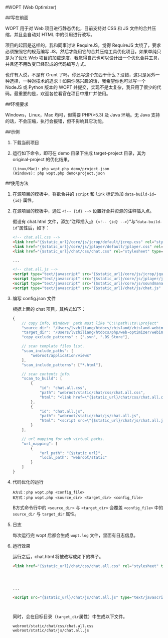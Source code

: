 #WOPT (Web Optimizer)

##写在前面

WOPT 用于对 Web 项目进行静态优化，目前支持对 CSS 和 JS 文件的合并压缩，并且会自动对 HTML 中的引用进行改写。

项目的起因是这样的，我和同事讨论 RequireJS，觉得 RequireJS 太绕了，要求必须按照它的规范编写 JS，然后才能用它的合并压缩工具优化项目。如果单纯只是为了优化 Web 项目的加载速度，我觉得自己也可以设计出一个优化合并工具，并且还不用改变已经形成的代码编写方式。

也许有人说，不是有 Grunt 了吗，你还写这个东西干什么？没错，这只是另外一种选择，一种对技术的追求！如果你感兴趣的话，我希望你也可以写一个 NodeJS 或 Python 版本的 WOPT 并提交，实现不是太复杂，我只用了很少的代码。最重要的是，欢迎各位看官在项目中推广并使用。


##环境要求

Windows，Linux，Mac 均可，但需要 PHP(>5.3) 及 Java 环境。无 Java 支持的话，不会压缩，执行会报错，但不影响​其它功能。

##示例

1. 下载当前项目

2. 运行如下命令，即可在 demo 目录下生成 target-project 目录，其为 original-project 的优化结果。
	```
	(Linux/Mac): php wopt.php demo/project.json
	(Windows): php wopt.php demo\project.json
	```


##使用方法

1.  在源项目的模板中，将欲合并的 `script` 和 `link` 标记添加 `data-build-id={id}` 属性。

2.	在源项目的模板中，通过 `<!-- {id} -->` 设置好合并资源的注释插入点。

	假设有 chat.html 文件，添加“注释插入点（`<!-- {id} -->`）”与“`data-build-id`”属性后，如下：

	```html
	<!-- chat.all.css -->
	<link href="{$static_url}/core/js/jcrop/default/jcrop.css" rel="stylesheet" type="text/css" data-build-id="chat.all.css"/>
	<link href="{$static_url}/core/js/jplayer/default/jplayer.css" rel="stylesheet" type="text/css" data-build-id="chat.all.css"/>
	<link href="{$static_url}/chat/css/chat.css" rel="stylesheet" type="text/css" data-build-id="chat.all.css"/>

	...
	
	<!-- chat.all.js -->
	<script type="text/javascript" src="{$static_url}/core/js/jcrop/jquery.jcrop.js" data-build-id="chat.all.js"></script>
	<script type="text/javascript" src="{$static_url}/core/js/jplayer/jquery.jplayer.js" data-build-id="chat.all.js"></script>
	<script type="text/javascript" src="{$static_url}/core/js/soundmanager2/soundmanager2.js" data-build-id="chat.all.js"></script>
	<script type="text/javascript" src="{$static_url}/chat/js/chat.js" data-build-id="chat.all.js"></script>
	```

3.  编写 config.json 文件

	根据上面的 chat 项目，其格式如下：

	```javascript
	{
		// copy info, Windows' path must like "C:\\path\\to\\project"
		"source_dir": "/Users/lvzhiliang/htdocs/zhisland/zhisland-webim-dev",
		"target_dir": "/Users/lvzhiliang/htdocs/php/web-optimizer/webim",
		"copy_exclude_patterns" : [".svn", ".DS_Store"],

		// scan template files list.
		"scan_include_paths": [
			"webroot/application/views"
		],
		"scan_include_patterns": ["*.html"],

		// scan contents info.
		"scan_to_build": [
			{
				"id": "chat.all.css",
				"path": "webroot/static/chat/css/chat.all.css",
				"html": "<link href=\"{$static_url}/chat/css/chat.all.css\" rel=\"stylesheet\" type=\"text/css\" />"
			},
			{
				"id": "chat.all.js",
				"path": "webroot/static/chat/js/chat.all.js",
				"html": "<script src=\"{$static_url}/chat/js/chat.all.js\" type=\"text/javascript\"></script>"
			}
		],

		// url mapping for web virtual paths.
		"url_mapping": [
			{
				"url_path": "{$static_url}",
				"local_path": "webroot/static"
			}
		]
	}
	```

4.  代码优化的运行
	```
	A方式：php wopt.php <config_file>
	B方式：php wopt.php <source_dir> <target_dir> <config_file>
	```
	B方式命令行中的 `<source_dir>` 与 `<target_dir>` 会覆盖 `<config_file>` 中的 `source_dir` 与 `target_dir` 属性。

5.  日志

	每次运行完 wopt 后都会生成 `wopt.log` 文件，里面有日志信息。

6.  运行效果

	运行之后，chat.html 将被改写成如下的样子。

	```html
	<link href="{$static_url}/chat/css/chat.all.css" rel="stylesheet" type="text/css" />

	
	

	...
	
	<script src="{$static_url}/chat/js/chat.all.js" type="text/javascript"></script>
	
	
	
	
	```

	同时，会在目标目录（`target_dir`属性）中生成以下文件。

	```
	webroot/static/chat/css/chat.all.css
	webroot/static/chat/js/chat.all.js
	```
